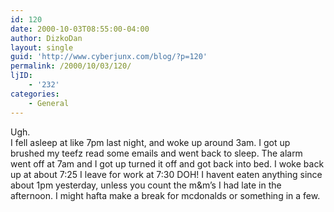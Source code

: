 ```yaml
---
id: 120
date: 2000-10-03T08:55:00-04:00
author: DizkoDan
layout: single
guid: 'http://www.cyberjunx.com/blog/?p=120'
permalink: /2000/10/03/120/
ljID:
    - '232'
categories:
    - General
---
```


Ugh.  
I fell asleep at like 7pm last night, and woke up around 3am. I got up brushed my teefz read some emails and went back to sleep. The alarm went off at 7am and I got up turned it off and got back into bed. I woke back up at about 7:25 I leave for work at 7:30 DOH! I havent eaten anything since about 1pm yesterday, unless you count the m&amp;m’s I had late in the afternoon. I might hafta make a break for mcdonalds or something in a few.